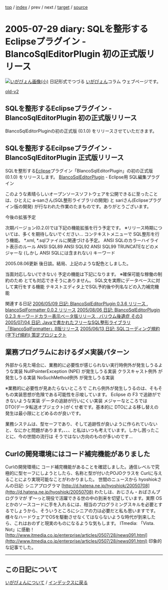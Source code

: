 [top](https://igapyon.github.io/diary/) 
 / [index](https://igapyon.github.io/diary/2005/index.html) 
 / prev 
 / next 
 / [target](https://igapyon.github.io/diary/2005/ig050729.html) 
 / [source](https://github.com/igapyon/diary/blob/gh-pages/2005/ig050729.html.src.md) 

2005-07-29 diary: SQLを整形するEclipseプラグイン - BlancoSqlEditorPlugin 初の正式版リリース
=====================================================================================================
[![いがぴょん画像(小)](https://igapyon.github.io/diary/images/iga200306s.jpg "いがぴょん")](https://igapyon.github.io/diary/memo/memoigapyon.html) 日記形式でつづる [いがぴょん](https://igapyon.github.io/diary/memo/memoigapyon.html)コラム ウェブページです。

[old-v2](ig050729-orig.html)

## SQLを整形するEclipseプラグイン - BlancoSqlEditorPlugin 初の正式版リリース

BlancoSqlEditorPluginの初の正式版 (0.1.0) をリリースさせていただきます。






## SQLを整形するEcilpseプラグイン - BlancoSqlEditorPlugin 正式版リリース


SQLを整形する[Eclipse](http://www.igapyon.jp/igapyon/diary/keyword/eclipse.html)プラグイン「BlancoSqlEditorPlugin」の初の正式版 (0.1.0)
をリリースします。
[BlancoSqlEditorPlugin](http://www.igapyon.jp/blanco/blancosqleditorplugin.html) - Eclipse用 SQL編集プラグイン


このような素晴らしいオープンソースソフトウェアを公開できるに至ったことは、ひとえに a-sanさん(SQL整形ライブラリの開発) と sariさん(Eclipseプラグイン版の開発)
が行なわれた作業のたまものです。ありがとうございます。

今後の拡張予定

次期バージョン(0.2.0)では下記の機能拡張を行う予定です。
※リリース時期については、多くを期待しないでください…
コンテキストメニューで SQL整形を行う機能。
  *.xml, *.sqlファイルに関連づける予定。
  ANSI SQLのカラーハイライト表示のルール
  ANSI SQL89
    ANSI SQL92
    ANSI SQL99
    TRUNCATEなどのメジャーな (しかし ANSI SQLには含まれない) キーワード
  
  2005.08.06更新 後日談。結局、上記のような配色としました。


当面対応しない(できない) 予定の機能は下記になります。
※確保可能な稼働の制約のため とても対応できそうにありません。
SQL文を実際にデータベースに対して実行をする機能
  テキストエディタ上でSQL予約後や列名などの入力補完機能


関連する日記
[2006/05/09 日記: BlancoSqlEditorPlugin 0.3.6 リリース , blancoSqlFormatter 0.0.2
  リリース](../2006/ig060509.html)
  [2005/08/06 日記: BlancoSqlEditorPlugin 0.2.3 キーワードカラー表示ベータ版リリース , バリウム後遺症 その3](ig050806.html)
  [2005/07/04 日記: Javaで書かれたフリーなSQL整形ライブラリ「BlancoSqlFormatter」β版リリース](ig050704.html)
  [2005/06/13 日記: SQLコーディング規約 (字下げ規約) 策定プロジェクト](ig050613.html)


## 業務プログラムにおけるダメ実装パターン

外部から見た場合に、業務的に必要性が感じられない実行時例外が発生しうるような実装
  NullPointerException (NPE) が発生しうる実装
    クラスキャスト例外 が発生しうる実装
    NoSuchMethod例外 が発生しうる実装
  
  ※業務的に必要性が見あたらないところで これら例外が発生しうるのは、そもそもの実装思想が危険である可能性を示唆しています。
  Eclipse の F3 で追跡ができないような実装
  データの追跡が行いにくい実装
  メジャーなところでは DTO(データ転送オブジェクト)がくせ者です。基本的に DTOによる移し替えの発生は最小限にとどめるのが良いです。
  


業務システムは、型セーフであり、そして追跡性が良いように作られていないと、なにかと問題があります。、、、と私はいつも考えています。しかし困ったことに、今の世間の流行は
そうではない方向のものが多いのです…

## Curlの開発環境にはコード補完機能がありました


Curlの開発環境に コード補完機能があることを確認しました。通信レベルで究極的に型セーフにしようとしたら、名称と型が付いたPOJOクラスを
Curlに与えることにより実現可能なことがわかりました。
世間のニュースから
hyoshiokさんの日記: シニアプログラマ
  [http://d.hatena.ne.jp/hyoshiok/20050708](http://d.hatena.ne.jp/hyoshiok/20050708)
  わたしは、おじさん・おばさんプログラマが ず～っと現役で活躍できる世の中の到来を切望しています。実際 OSとかのソースコードに手を入れるには、相当のプログラミングスキルを必要とするでしょうから、そういうところにシニアの力は必要だと私も思いますです。様々なハードウェアでOSを駆動させなくてはならないような時代が到来したら、これはおのずと現実のものになるような気もします。
  ITmedia: 「Vista. Not」に感動！
  [http://www.itmedia.co.jp/enterprise/articles/0507/28/news091.html](http://www.itmedia.co.jp/enterprise/articles/0507/28/news091.html)
  印象的な記事でした。


----------------------------------------------------------------------------------------------------

## この日記について
[いがぴょんについて](https://igapyon.github.io/diary/memo/memoigapyon.html) / [インデックスに戻る](https://igapyon.github.io/diary/idxall.html)
